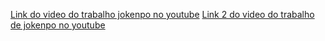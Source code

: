 [Link do video do trabalho jokenpo no youtube](https://www.youtube.com/watch?v=aa-bpgVEs1Y&ab_channel=Urizen)
[Link 2 do video do trabalho de jokenpo no youtube](https://youtu.be/svjXLknS8fs)
